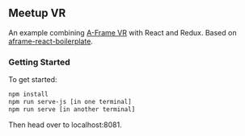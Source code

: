 ## Meetup VR

An example combining [A-Frame VR](https://aframe.io) with React and Redux. Based on [aframe-react-boilerplate](https://github.com/ngokevin/aframe-react-boilerplate).

### Getting Started

To get started:

```bash
npm install
npm run serve-js [in one terminal]
npm run serve [in another terminal]
```

Then head over to localhost:8081.
